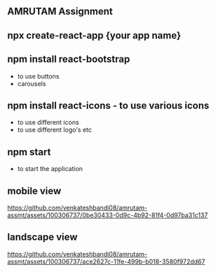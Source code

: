 ## AMRUTAM Assignment 


## npx create-react-app {your app name}

## npm install react-bootstrap
 - to use buttons
 - carousels

## npm install react-icons - to use various icons 
  - to use different icons
  - to use different logo's etc

## npm start
  - to start the application

## mobile view 

https://github.com/venkateshbandi08/amrutam-assmt/assets/100306737/0be30433-0d9c-4b92-81f4-0d97ba31c137

## landscape view

https://github.com/venkateshbandi08/amrutam-assmt/assets/100306737/ace2627c-11fe-499b-b018-3580f972dd67
